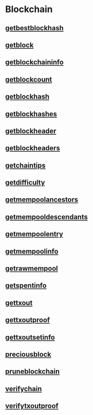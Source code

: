 # Blockchain
## [getbestblockhash](getbestblockhash.md)
## [getblock](getblock.md)
## [getblockchaininfo](getblockchaininfo.md)
## [getblockcount](getblockcount.md)
## [getblockhash](getblockhash.md)
## [getblockhashes](getblockhashes.md)
## [getblockheader](getblockheader.md)
## [getblockheaders](getblockheaders.md)
## [getchaintips](getchaintips.md)
## [getdifficulty](getdifficulty.md)
## [getmempoolancestors](getmempoolancestors.md)
## [getmempooldescendants](getmempooldescendants.md)
## [getmempoolentry](getmempoolentry.md)
## [getmempoolinfo](getmempoolinfo.md)
## [getrawmempool](getrawmempool.md)
## [getspentinfo](getspentinfo.md)
## [gettxout](gettxout.md)
## [gettxoutproof](gettxoutproof.md)
## [gettxoutsetinfo](gettxoutsetinfo.md)
## [preciousblock](preciousblock.md)
## [pruneblockchain](pruneblockchain.md)
## [verifychain](verifychain.md)
## [verifytxoutproof](verifytxoutproof.md)
